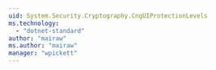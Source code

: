 ```yaml
---
uid: System.Security.Cryptography.CngUIProtectionLevels
ms.technology: 
  - "dotnet-standard"
author: "mairaw"
ms.author: "mairaw"
manager: "wpickett"
---
```

